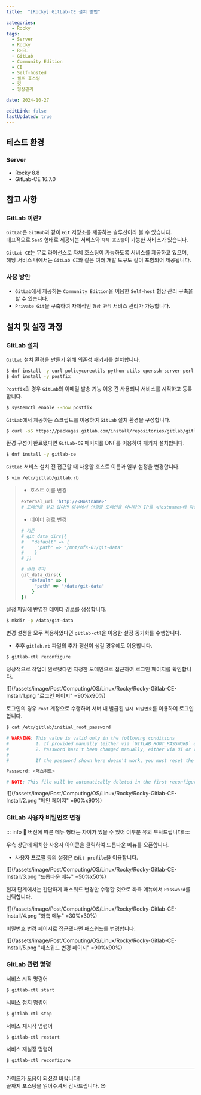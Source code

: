 ```yaml
---
title:  "[Rocky] GitLab-CE 설치 방법" 

categories:
  - Rocky
tags:
  - Server
  - Rocky
  - RHEL
  - GitLab
  - Community Edition
  - CE
  - Self-hosted
  - 셀프 호스팅
  - 깃
  - 형상관리

date: 2024-10-27

editLink: false
lastUpdated: true
---
```


## 테스트 환경
### Server
- Rocky 8.8
- GitLab-CE 16.7.0

## 참고 사항
### GitLab 이란?
`GitLab`은 `GitHub`과 같이 `Git` 저장소를 제공하는 솔루션이라 볼 수 있습니다.  
대표적으로 `SaaS` 형태로 제공되는 서비스와 `자체 호스팅`이 가능한 서비스가 있습니다.  

`GitLab CE`는 무료 라이선스로 자체 호스팅이 가능하도록 서비스를 제공하고 있으며,  
해당 서비스 내에서는 `GitLab CI`와 같은 여러 개발 도구도 같이 포함되어 제공됩니다.

### 사용 방안
- `GitLab`에서 제공하는 `Community Edition`을 이용한 `Self-host` 형상 관리 구축을 할 수 있습니다.
- `Private Git`을 구축하여 자체적인 `형상 관리` 서비스 관리가 가능합니다.

## 설치 및 설정 과정
### GitLab 설치
`GitLab` 설치 환경을 만들기 위해 의존성 패키지를 설치합니다.
```bash
$ dnf install -y curl policycoreutils-python-utils openssh-server perl
$ dnf install -y postfix
```

`Postfix`의 경우 `GitLab`의 이메일 발송 기능 이용 간 사용되니 서비스를 시작하고 등록합니다.
```bash
$ systemctl enable --now postfix
```

`GitLab`에서 제공하는 스크립트를 이용하여 `GitLab` 설치 환경을 구성합니다.
```bash
$ curl -sS https://packages.gitlab.com/install/repositories/gitlab/gitlab-ce/script.rpm.sh | sudo bash
```

환경 구성이 완료됐다면 `GitLab-CE` 패키지를 DNF를 이용하여 패키지 설치합니다.
```bash
$ dnf install -y gitlab-ce
```

`GitLab` 서비스 설치 전 접근할 때 사용할 호스트 이름과 일부 설정을 변경합니다.
```bash
$ vim /etc/gitlab/gitlab.rb
```
> - 호스트 이름 변경
> ```ruby
> external_url 'http://<Hostname>'
> # 도메인을 갖고 있다면 외부에서 연결할 도메인을 아니라면 IP를 <Hostname>에 작성합니다.
> ```
> 
> - 데이터 경로 변경
> ```ruby
> # 기존
> # git_data_dirs({
> #   "default" => {
> #     "path" => "/mnt/nfs-01/git-data"
> #    }
> # })
> 
> # 변경 추가
> git_data_dirs({
>    "default" => {
>      "path" => "/data/git-data"
>     }
> })
> ```

설정 파일에 반영한 데이터 경로를 생성합니다.
```bash
$ mkdir -p /data/git-data
```

변경 설정을 모두 적용하였다면 `gitlab-ctl`을 이용한 설정 동기화를 수행합니다.
- 추후 `gitlab.rb` 파일의 추가 갱신이 생길 경우에도 이용합니다.
```bash
$ gitlab-ctl reconfigure
```

정상적으로 작업이 완료됐다면 지정한 도메인으로 접근하여 로그인 페이지를 확인합니다.

![](/assets/image/Post/Computing/OS/Linux/Rocky/Rocky-Gitlab-CE-Install/1.png "로그인 페이지" =90%x90%)

로그인의 경우 `root` 계정으로 수행하며 서버 내 발급된 `임시 비밀번호`를 이용하여 로그인합니다.
```bash
$ cat /etc/gitlab/initial_root_password 

# WARNING: This value is valid only in the following conditions
#          1. If provided manually (either via `GITLAB_ROOT_PASSWORD` environment variable or via `gitlab_rails['initial_root_password']` setting in `gitlab.rb`, it was provided before database was seeded for the first time (usually, the first reconfigure run).
#          2. Password hasn't been changed manually, either via UI or via command line.
#
#          If the password shown here doesn't work, you must reset the admin password following https://docs.gitlab.com/ee/security/reset_user_password.html#reset-your-root-password.

Password: <패스워드>

# NOTE: This file will be automatically deleted in the first reconfigure run after 24 hours.
```

![](/assets/image/Post/Computing/OS/Linux/Rocky/Rocky-Gitlab-CE-Install/2.png "메인 페이지" =90%x90%)

### GitLab 사용자 비밀번호 변경
::: info
📢 버전에 따른 메뉴 형태는 차이가 있을 수 있어 이부분 유의 부탁드립니다!
:::

우측 상단에 위치한 사용자 아이콘을 클릭하여 드롭다운 메뉴를 오픈합니다.
- 사용자 프로필 등의 설정은 `Edit profile`을 이용합니다.

![](/assets/image/Post/Computing/OS/Linux/Rocky/Rocky-Gitlab-CE-Install/3.png "드롭다운 메뉴" =50%x50%)

현재 단계에서는 간단하게 패스워드 변경만 수행할 것으로 좌측 메뉴에서 `Password`를 선택합니다.

![](/assets/image/Post/Computing/OS/Linux/Rocky/Rocky-Gitlab-CE-Install/4.png "좌측 메뉴" =30%x30%)

비밀번호 변경 페이지로 접근됐다면 패스워드를 변경합니다.

![](/assets/image/Post/Computing/OS/Linux/Rocky/Rocky-Gitlab-CE-Install/5.png "패스워드 변경 페이지" =90%x90%)

### GitLab 관련 명령

서비스 시작 명령어
```bash
$ gitlab-ctl start
```

서비스 정지 명령어
```bash
$ gitlab-ctl stop
```

서비스 재시작 명령어
```bash
$ gitlab-ctl restart
```

서비스 재설정 명령어
```bash
$ gitlab-ctl reconfigure
```

- - -

가이드가 도움이 되셨길 바랍니다!  
끝까지 포스팅을 읽어주셔서 감사드립니다. 😎